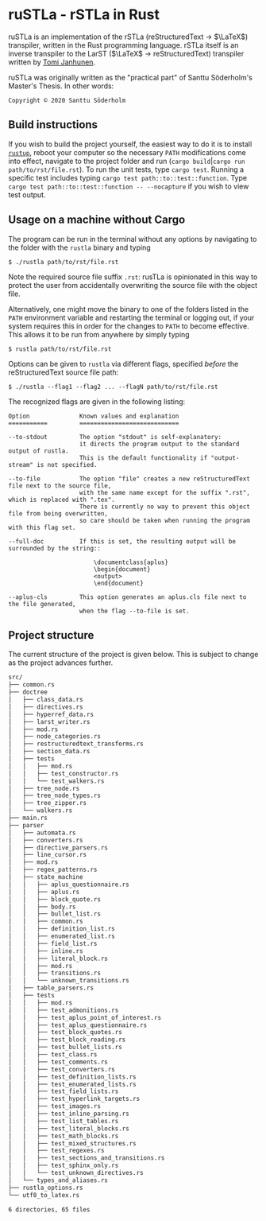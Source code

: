 # ruSTLa - rSTLa in Rust

ruSTLa is an implementation of the rSTLa (reStructuredText → $`\LaTeX`$) transpiler,
written in the Rust programming language. rSTLa itself is an inverse transpiler to the
LarST ($`\LaTeX`$ → reStructuredText) transpiler written by [Tomi Janhunen](https://www.tuni.fi/fi/tomi-janhunen).

ruSTLa was originally written as the "practical part"
of Santtu Söderholm's Master's Thesis. In other words:

    Copyright © 2020 Santtu Söderholm

## Build instructions

If you wish to build the project yourself, the easiest way to do it is to install [`rustup`](https://rustup.rs/), reboot your computer so the necessary `PATH` modifications come into effect, navigate to the project folder and run (`cargo build`|`cargo run path/to/rst/file.rst`). To run the unit tests, type `cargo test`. Running a specific test includes typing `cargo test path::to::test::function`. Type `cargo test path::to::test::function -- --nocapture` if you wish to view test output.

## Usage on a machine without Cargo

The program can be run in the terminal without any options by navigating to the folder with the `rustla` binary and typing
```
$ ./rustla path/to/rst/file.rst
```
Note the required source file suffix `.rst`:
rusTLa is opinionated in this way to protect the user from accidentally overwriting the source file with the object file.

Alternatively, one might move the binary to one of the folders listed in the `PATH` environment variable
and restarting the terminal or logging out, if your system requires this in order for the changes to `PATH`
to become effective. This allows it to be run from anywhere by simply typing
```
$ rustla path/to/rst/file.rst
```

Options can be given to `rustla` via different flags, specified *before* the reStructuredText source file path:
```
$ ./rustla --flag1 --flag2 ... --flagN path/to/rst/file.rst
```

The recognized flags are given in the following listing:
```
Option              Known values and explanation
===========         ============================

--to-stdout         The option "stdout" is self-explanatory:
                    it directs the program output to the standard output of rustla.
                    This is the default functionality if "output-stream" is not specified.

--to-file           The option "file" creates a new reStructuredText file next to the source file,
                    with the same name except for the suffix ".rst", which is replaced with ".tex".
                    There is currently no way to prevent this object file from being overwritten,
                    so care should be taken when running the program with this flag set.

--full-doc          If this is set, the resulting output will be surrounded by the string::

                        \documentclass{aplus}
                        \begin{document}
                        <output>
                        \end{document}

--aplus-cls         This option generates an aplus.cls file next to the file generated,
                    when the flag --to-file is set.
```

## Project structure

The current structure of the project is given below.
This is subject to change as the project advances further.
```bash
src/
├── common.rs
├── doctree
│   ├── class_data.rs
│   ├── directives.rs
│   ├── hyperref_data.rs
│   ├── larst_writer.rs
│   ├── mod.rs
│   ├── node_categories.rs
│   ├── restructuredtext_transforms.rs
│   ├── section_data.rs
│   ├── tests
│   │   ├── mod.rs
│   │   ├── test_constructor.rs
│   │   └── test_walkers.rs
│   ├── tree_node.rs
│   ├── tree_node_types.rs
│   ├── tree_zipper.rs
│   └── walkers.rs
├── main.rs
├── parser
│   ├── automata.rs
│   ├── converters.rs
│   ├── directive_parsers.rs
│   ├── line_cursor.rs
│   ├── mod.rs
│   ├── regex_patterns.rs
│   ├── state_machine
│   │   ├── aplus_questionnaire.rs
│   │   ├── aplus.rs
│   │   ├── block_quote.rs
│   │   ├── body.rs
│   │   ├── bullet_list.rs
│   │   ├── common.rs
│   │   ├── definition_list.rs
│   │   ├── enumerated_list.rs
│   │   ├── field_list.rs
│   │   ├── inline.rs
│   │   ├── literal_block.rs
│   │   ├── mod.rs
│   │   ├── transitions.rs
│   │   └── unknown_transitions.rs
│   ├── table_parsers.rs
│   ├── tests
│   │   ├── mod.rs
│   │   ├── test_admonitions.rs
│   │   ├── test_aplus_point_of_interest.rs
│   │   ├── test_aplus_questionnaire.rs
│   │   ├── test_block_quotes.rs
│   │   ├── test_block_reading.rs
│   │   ├── test_bullet_lists.rs
│   │   ├── test_class.rs
│   │   ├── test_comments.rs
│   │   ├── test_converters.rs
│   │   ├── test_definition_lists.rs
│   │   ├── test_enumerated_lists.rs
│   │   ├── test_field_lists.rs
│   │   ├── test_hyperlink_targets.rs
│   │   ├── test_images.rs
│   │   ├── test_inline_parsing.rs
│   │   ├── test_list_tables.rs
│   │   ├── test_literal_blocks.rs
│   │   ├── test_math_blocks.rs
│   │   ├── test_mixed_structures.rs
│   │   ├── test_regexes.rs
│   │   ├── test_sections_and_transitions.rs
│   │   ├── test_sphinx_only.rs
│   │   └── test_unknown_directives.rs
│   └── types_and_aliases.rs
├── rustla_options.rs
└── utf8_to_latex.rs

6 directories, 65 files
```
